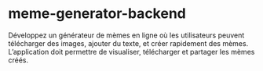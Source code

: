 # meme-generator-backend
Développez un générateur de mèmes en ligne où les utilisateurs peuvent télécharger des images, ajouter du texte, et créer rapidement des mèmes. L’application doit permettre de visualiser, télécharger et partager les mèmes créés.
